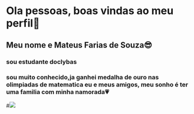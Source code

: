 # Ola pessoas, boas vindas ao meu perfil👋
## Meu nome e Mateus Farias de Souza😎
### sou estudante do**clybas**
### sou muito conhecido,ja ganhei medalha de ouro nas olimpiadas de matematica eu e meus amigos, meu sonho é ter uma familia com minha namorada💗
#![](https://gifer.com/en/gifs/happy)
